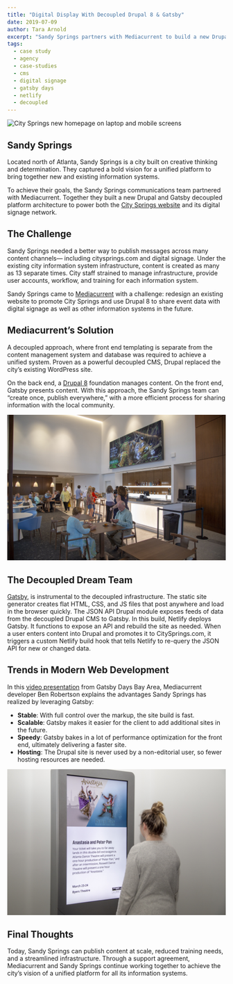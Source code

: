 ```yaml
---
title: "Digital Display With Decoupled Drupal 8 & Gatsby"
date: 2019-07-09
author: Tara Arnold
excerpt: "Sandy Springs partners with Mediacurrent to build a new Drupal and Gatsby decoupled platform architecture powering both the City Springs website and its digital signage network."
tags:
  - case study
  - agency
  - case-studies
  - cms
  - digital signage
  - gatsby days
  - netlify
  - decoupled
---
```


![City Springs new homepage on laptop and mobile screens](./images/CitySprings1.jpg "City Springs Drupal homepage")

## Sandy Springs

Located north of Atlanta, Sandy Springs is a city built on creative thinking and determination. They captured a bold vision for a unified platform to bring together new and existing information systems.

To achieve their goals, the Sandy Springs communications team partnered with Mediacurrent. Together they built a new Drupal and Gatsby decoupled platform architecture to power both the [City Springs website](https://citysprings.com/) and its digital signage network.

## The Challenge

Sandy Springs needed a better way to publish messages across many content channels— including citysprings.com and digital signage. Under the existing city information system infrastructure, content is created as many as 13 separate times. City staff strained to manage infrastructure, provide user accounts, workflow, and training for each information system.

Sandy Springs came to [Mediacurrent](https://www.mediacurrent.com/?utm_source=gatsbyjs&utm_medium=blog&utm_campaign=partners2019&utm_content=mediacurrent) with a challenge: redesign an existing website to promote City Springs and use Drupal 8 to share event data with digital signage as well as other information systems in the future.

## Mediacurrent’s Solution

A decoupled approach, where front end templating is separate from the content management system and database was required to achieve a unified system. Proven as a powerful decoupled CMS, Drupal replaced the city’s existing WordPress site.

On the back end, a [Drupal 8](https://www.drupal.org/8) foundation manages content. On the front end, Gatsby presents content. With this approach, the Sandy Springs team can “create once, publish everywhere,” with a more efficient process for sharing information with the local community.

![Drupal-powered large scale digital signage in a cafe](./images/CitySprings2.jpg "City Spring's large scale digital signage")

## The Decoupled Dream Team

[Gatsby](/), is instrumental to the decoupled infrastructure. The static site generator creates flat HTML, CSS, and JS files that post anywhere and load in the browser quickly. The JSON API Drupal module exposes feeds of data from the decoupled Drupal CMS to Gatsby.
In this build, Netlify deploys Gatsby. It functions to expose an API and rebuild the site as needed. When a user enters content into Drupal and promotes it to CitySprings.com, it triggers a custom Netlify build hook that tells Netlify to re-query the JSON API for new or changed data.

## Trends in Modern Web Development

In this [video presentation](https://www.youtube.com/watch?time_continue=3&v=QiocnDGnKfs) from Gatsby Days Bay Area, Mediacurrent developer Ben Robertson explains the advantages Sandy Springs has realized by leveraging Gatsby:

- **Stable**: With full control over the markup, the site build is fast.
- **Scalable**: Gatsby makes it easier for the client to add additional sites in the future.
- **Speedy**: Gatsby bakes in a lot of performance optimization for the front end, ultimately delivering a faster site.
- **Hosting**: The Drupal site is never used by a non-editorial user, so fewer hosting resources are needed.

![Drupal-powered digital display kiosk promotes a theatre event](./images/CitySprings3.jpg "City Spring's digital signage kiosk")

## Final Thoughts

Today, Sandy Springs can publish content at scale, reduced training needs, and a streamlined infrastructure. Through a support agreement, Mediacurrent and Sandy Springs continue working together to achieve the city’s vision of a unified platform for all its information systems.
